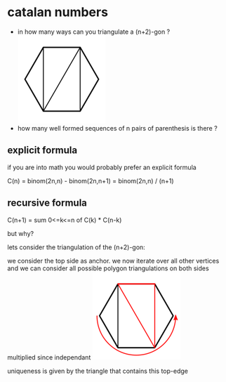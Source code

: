 
# catalan numbers
- in how many ways can you triangulate a (n+2)-gon ?
![cat](/res/cat1.png)
- how many well formed sequences of n pairs of parenthesis is there ?

## explicit formula
if you are into math you would probably prefer an explicit formula

C(n) = binom(2n,n) - binom(2n,n+1) = binom(2n,n) / (n+1)

## recursive formula

C(n+1) = sum 0<=k<=n of C(k) * C(n-k)

but why?

lets consider the triangulation of the (n+2)-gon:

we consider the top side as anchor.
we now iterate over all other vertices
and we can consider all possible polygon triangulations on both sides
multiplied since independant
![cat](/res/cat2.png)

uniqueness is given by the triangle that contains this top-edge

